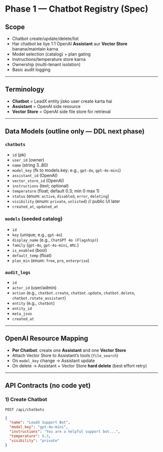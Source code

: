 # Phase 1 — Chatbot Registry (Spec)

## Scope
- Chatbot create/update/delete/list
- Har chatbot ke liye 1:1 OpenAI **Assistant** aur **Vector Store** banana/maintain karna
- Model selection (catalog) + plan gating
- Instructions/temperature store karna
- Ownership (multi-tenant isolation)
- Basic audit logging

---

## Terminology
- **Chatbot** = LeadX entity jisko user create karta hai
- **Assistant** = OpenAI side resource
- **Vector Store** = OpenAI side file store for retrieval

---

## Data Models (outline only — DDL next phase)
### `chatbots`
- `id` (pk)
- `user_id` (owner)
- `name` (string 3..80)
- `model_key` (fk to models.key; e.g., `gpt-4o`, `gpt-4o-mini`)
- `assistant_id` (OpenAI)
- `vector_store_id` (OpenAI)
- `instructions` (text; optional)
- `temperature` (float; default 0.3; min 0 max 1)
- `status` (enum: `active`, `disabled`, `error`, `deleting`)
- `visibility` (enum: `private`, `unlisted`)  // public UI later
- `created_at`, `updated_at`

### `models` (seeded catalog)
- `id`
- `key` (unique; e.g., `gpt-4o`)
- `display_name` (e.g., `ChatGPT 4o (Flagship)`)
- `family` (`gpt-4o`, `gpt-4o-mini`, etc.)
- `is_enabled` (bool)
- `default_temp` (float)
- `plan_min` (enum: `free`, `pro`, `enterprise`)

### `audit_logs`
- `id`
- `actor_id` (user/admin)
- `action` (e.g., `chatbot.create`, `chatbot.update`, `chatbot.delete`, `chatbot.rotate_assistant`)
- `entity` (e.g., `chatbot`)
- `entity_id`
- `meta_json`
- `created_at`

---

## OpenAI Resource Mapping
- **Per Chatbot**: create one **Assistant** and one **Vector Store**
- Attach Vector Store to Assistant’s tools (`file_search`)
- On `model_key` change → Assistant update
- On delete → Assistant + Vector Store **hard delete** (best effort retry)

---

## API Contracts (no code yet)

### 1) Create Chatbot
`POST /api/chatbots`
```json
{
  "name": "LeadX Support Bot",
  "model_key": "gpt-4o-mini",
  "instructions": "You are a helpful support bot...",
  "temperature": 0.3,
  "visibility": "private"
}
